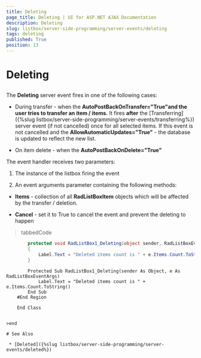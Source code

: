 ```yaml
---
title: Deleting
page_title: Deleting | UI for ASP.NET AJAX Documentation
description: Deleting
slug: listbox/server-side-programming/server-events/deleting
tags: deleting
published: True
position: 13
---
```


# Deleting



## 

The __Deleting__ server event fires in one of the following cases:

* During transfer - when the __AutoPostBackOnTransfer="True"__and the user tries to transfer an item / items__.__ It fires __after__ the [Transferring]({%slug listbox/server-side-programming/server-events/transferring%}) server event (if not cancelled) once for all selected items. If this event is not cancelled and the __AllowAutomaticUpdates="True"__ - the database is updated to reflect the new list.

* On item delete - when the __AutoPostBackOnDelete="True"__

The event handler receives two parameters:

1. The instance of the listbox firing the event

2. An event arguments parameter containing the following methods:

* __Items__ - collection of all __RadListBoxItem__ objects which will be affected by the transfer / deletion.

* __Cancel__ - set it to True to cancel the event and prevent the deleting to happen

>tabbedCode

````C#
	    protected void RadListBox1_Deleting(object sender, RadListBoxEventArgs e)
	    {
	        Label.Text = "Deleted items count is " + e.Items.Count.ToString();
	    }
````



````VB.NET
	    Protected Sub RadListBox1_Deleting(sender As Object, e As RadListBoxEventArgs)
	        Label.Text = "Deleted items count is " + e.Items.Count.ToString()
	    End Sub
	#End Region
	
	End Class


>end

# See Also

 * [Deleted]({%slug listbox/server-side-programming/server-events/deleted%})

